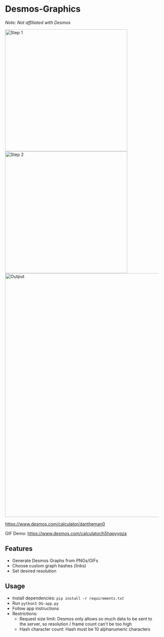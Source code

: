 # Desmos-Graphics
*Note: Not affiliated with Desmos*

<img src="https://i.imgur.com/VK1jmQC.png" alt="Step 1" width="400"/>
<img src="https://i.imgur.com/AFpnVzi.png" alt="Step 2" width="400"/>

<img src="https://i.imgur.com/dtlHSAg.jpeg" alt="Output" width="800"/>

https://www.desmos.com/calculator/dantheman0

GIF Demo: https://www.desmos.com/calculator/h5hapyypza

## Features
- Generate Desmos Graphs from PNGs/GIFs
- Choose custom graph hashes (links)
- Set desired resolution
## Usage
- Install dependencies: `pip install -r requirements.txt`
- Run `python3 DG-app.py`
- Follow app instructions
- Restrictions:
    - Request size limit: Desmos only allows so much data to be sent to the server, so resolution / frame count can't be too high
    - Hash character count: Hash must be 10 alphanumeric characters
